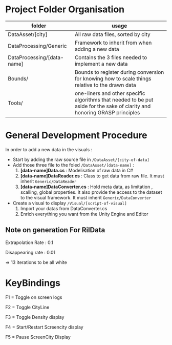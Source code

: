 ﻿# Project Folder Organisation

| folder | usage | 
| --- | --- |
| DataAsset/[city] | All raw data files, sorted by city|
| DataProcessing/Generic | Framework to inherit from when adding a new data |
| DataProcessing/[data-name] | Contains the 3 files needed to implement a new data |
| Bounds/ | Bounds to register during conversion for knowing how to scale things relative to the drawn data |
| Tools/ | one-liners and other specific algorithms that needed to be put aside for the sake of clarity and honoring GRASP principles |

# General Development Procedure

In order to add a new data in the visuals : 

- Start by adding the raw source file in ```/DataAsset/[city-of-data]```
- Add those three file to the foled ```/DataAsset/[data-name]``` :
    1. **[data-name]Data.cs** : Modelisation of raw data in C#
    2. **[data-name]DataReader.cs** : Class to get data from raw file. It must inherit ```Generic/DataReader```
    3. **[data-name]DataConverter.cs** : Hold meta data, as limitation , scalling, global properties. It also provide the access to the dataset to the visual framework. It must inherit ```Generic/DataConverter```
- Create a visual to display ```/Visual/[script-of-visual]``` 
    1. Import your datas from DataConverter.cs 
    2. Enrich everything you want from the Unity Engine and Editor


## Note on generation For RilData


Extrapolation Rate : 0.1

Disappearing rate : 0.01

=> 13 iterations to be all white

# KeyBindings


F1 = Toggle on screen logs

F2 = Toggle CityLine

F3 = Toggle Density display

F4 = Start/Restart Screencity display

F5 = Pause ScreenCity Display

